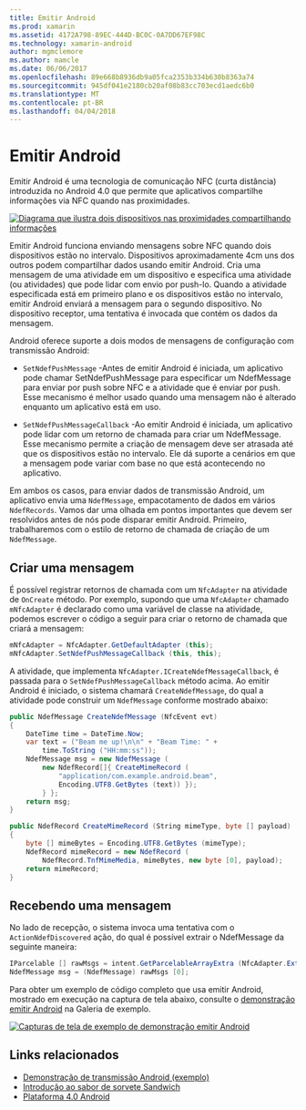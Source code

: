 ```yaml
---
title: Emitir Android
ms.prod: xamarin
ms.assetid: 4172A798-89EC-444D-BC0C-0A7DD67EF98C
ms.technology: xamarin-android
author: mgmclemore
ms.author: mamcle
ms.date: 06/06/2017
ms.openlocfilehash: 89e668b8936db9a05fca2353b334b630b8363a74
ms.sourcegitcommit: 945df041e2180cb20af08b83cc703ecd1aedc6b0
ms.translationtype: MT
ms.contentlocale: pt-BR
ms.lasthandoff: 04/04/2018
---
```

# <a name="android-beam"></a>Emitir Android

Emitir Android é uma tecnologia de comunicação NFC (curta distância) introduzida no Android 4.0 que permite que aplicativos compartilhe informações via NFC quando nas proximidades.

[![Diagrama que ilustra dois dispositivos nas proximidades compartilhando informações](android-beam-images/androidbeam.png)](android-beam-images/androidbeam.png#lightbox)

Emitir Android funciona enviando mensagens sobre NFC quando dois dispositivos estão no intervalo. Dispositivos aproximadamente 4cm uns dos outros podem compartilhar dados usando emitir Android. Cria uma mensagem de uma atividade em um dispositivo e especifica uma atividade (ou atividades) que pode lidar com envio por push-lo. Quando a atividade especificada está em primeiro plano e os dispositivos estão no intervalo, emitir Android enviará a mensagem para o segundo dispositivo. No dispositivo receptor, uma tentativa é invocada que contém os dados da mensagem.

Android oferece suporte a dois modos de mensagens de configuração com transmissão Android:

-   `SetNdefPushMessage` -Antes de emitir Android é iniciada, um aplicativo pode chamar SetNdefPushMessage para especificar um NdefMessage para enviar por push sobre NFC e a atividade que é enviar por push. Esse mecanismo é melhor usado quando uma mensagem não é alterado enquanto um aplicativo está em uso.

-   `SetNdefPushMessageCallback` -Ao emitir Android é iniciada, um aplicativo pode lidar com um retorno de chamada para criar um NdefMessage. Esse mecanismo permite a criação de mensagem deve ser atrasada até que os dispositivos estão no intervalo. Ele dá suporte a cenários em que a mensagem pode variar com base no que está acontecendo no aplicativo.


Em ambos os casos, para enviar dados de transmissão Android, um aplicativo envia uma `NdefMessage`, empacotamento de dados em vários `NdefRecords`. Vamos dar uma olhada em pontos importantes que devem ser resolvidos antes de nós pode disparar emitir Android. Primeiro, trabalharemos com o estilo de retorno de chamada de criação de um `NdefMessage`.


## <a name="creating-a-message"></a>Criar uma mensagem

É possível registrar retornos de chamada com um `NfcAdapter` na atividade de `OnCreate` método. Por exemplo, supondo que uma `NfcAdapter` chamado `mNfcAdapter` é declarado como uma variável de classe na atividade, podemos escrever o código a seguir para criar o retorno de chamada que criará a mensagem:

```csharp
mNfcAdapter = NfcAdapter.GetDefaultAdapter (this);
mNfcAdapter.SetNdefPushMessageCallback (this, this);
```

A atividade, que implementa `NfcAdapter.ICreateNdefMessageCallback`, é passada para o `SetNdefPushMessageCallback` método acima. Ao emitir Android é iniciado, o sistema chamará `CreateNdefMessage`, do qual a atividade pode construir um `NdefMessage` conforme mostrado abaixo:

```csharp
public NdefMessage CreateNdefMessage (NfcEvent evt)
{
    DateTime time = DateTime.Now;
    var text = ("Beam me up!\n\n" + "Beam Time: " +
        time.ToString ("HH:mm:ss"));
    NdefMessage msg = new NdefMessage (
        new NdefRecord[]{ CreateMimeRecord (
            "application/com.example.android.beam",
            Encoding.UTF8.GetBytes (text)) });
        } };
    return msg;
}

public NdefRecord CreateMimeRecord (String mimeType, byte [] payload)
{
    byte [] mimeBytes = Encoding.UTF8.GetBytes (mimeType);
    NdefRecord mimeRecord = new NdefRecord (
        NdefRecord.TnfMimeMedia, mimeBytes, new byte [0], payload);
    return mimeRecord;
}
```


## <a name="receiving-a-message"></a>Recebendo uma mensagem

No lado de recepção, o sistema invoca uma tentativa com o `ActionNdefDiscovered` ação, do qual é possível extrair o NdefMessage da seguinte maneira:

```csharp
IParcelable [] rawMsgs = intent.GetParcelableArrayExtra (NfcAdapter.ExtraNdefMessages);
NdefMessage msg = (NdefMessage) rawMsgs [0];
```

Para obter um exemplo de código completo que usa emitir Android, mostrado em execução na captura de tela abaixo, consulte o [demonstração emitir Android](https://developer.xamarin.com/samples/monodroid/AndroidBeamDemo/) na Galeria de exemplo.

[![Capturas de tela de exemplo de demonstração emitir Android](android-beam-images/24.png)](android-beam-images/24.png#lightbox)



## <a name="related-links"></a>Links relacionados

- [Demonstração de transmissão Android (exemplo)](https://developer.xamarin.com/samples/monodroid/AndroidBeamDemo/)
- [Introdução ao sabor de sorvete Sandwich](http://www.android.com/about/ice-cream-sandwich/)
- [Plataforma 4.0 Android](http://developer.android.com/sdk/android-4.0.html)
